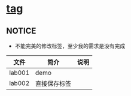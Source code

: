 # [tag](https://github.com/frolovo22/tag)

## NOTICE
 - 不能完美的修改标签，至少我的需求是没有完成

|文件|简介|说明|
|---|---|---|
|lab001|demo | |
|lab002|直接保存标签| |